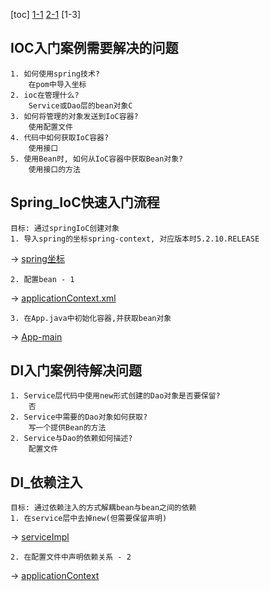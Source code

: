 [toc]
    [1-1](#IOC入门案例需要解决的问题)
    [2-1](#Spring_IoC快速入门流程)
    [1-3]
## IOC入门案例需要解决的问题
    1. 如何使用spring技术?
        在pom中导入坐标
    2. ioc在管理什么?
        Service或Dao层的bean对象C
    3. 如何将管理的对象发送到IoC容器?
        使用配置文件
    4. 代码中如何获取IoC容器?
        使用接口
    5. 使用Bean时, 如何从IoC容器中获取Bean对象?
        使用接口的方法

        
## Spring_IoC快速入门流程
    目标: 通过springIoC创建对象
    1. 导入spring的坐标spring-context, 对应版本时5.2.10.RELEASE
->      [spring坐标](../../pom.xml) 
    
    2. 配置bean - 1
->      [applicationContext.xml](resources/applicationContext.xml)
        
    3. 在App.java中初始化容器,并获取bean对象
->      [App-main](java/App.java)        

        
## DI入门案例待解决问题
    1. Service层代码中使用new形式创建的Dao对象是否要保留?
        否
    2. Service中需要的Dao对象如何获取?
        写一个提供Bean的方法
    2. Service与Dao的依赖如何描述?
        配置文件
       


## DI_依赖注入
    目标: 通过依赖注入的方式解耦bean与bean之间的依赖
    1. 在service层中去掉new(但需要保留声明)
->      [serviceImpl](java/service/impl/BookServiceImpl.java)
    
    2. 在配置文件中声明依赖关系 - 2
->      [applicationContext](resources/applicationContext.xml)
